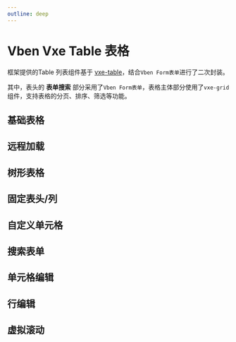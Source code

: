 ```yaml
---
outline: deep
---
```


# Vben Vxe Table 表格

框架提供的Table 列表组件基于 [vxe-table](https://xuliangzhan.github.io/vxe-table/)，结合`Vben Form表单`进行了二次封装。

其中，表头的 **表单搜索** 部分采用了`Vben Form表单`，表格主体部分使用了`vxe-grid`组件，支持表格的分页、排序、筛选等功能。

## 基础表格

<DemoPreview dir="demos/vben-vxe-table/basic" />

## 远程加载

<DemoPreview dir="demos/vben-vxe-table/remote" />

## 树形表格

<DemoPreview dir="demos/vben-vxe-table/tree" />

## 固定表头/列

<DemoPreview dir="demos/vben-vxe-table/fixed" />

## 自定义单元格

<DemoPreview dir="demos/vben-vxe-table/custom-cell" />

## 搜索表单

<DemoPreview dir="demos/vben-vxe-table/form" />

## 单元格编辑

<DemoPreview dir="demos/vben-vxe-table/edit-cell" />

## 行编辑

<DemoPreview dir="demos/vben-vxe-table/edit-row" />

## 虚拟滚动

<DemoPreview dir="demos/vben-vxe-table/virtual" />
